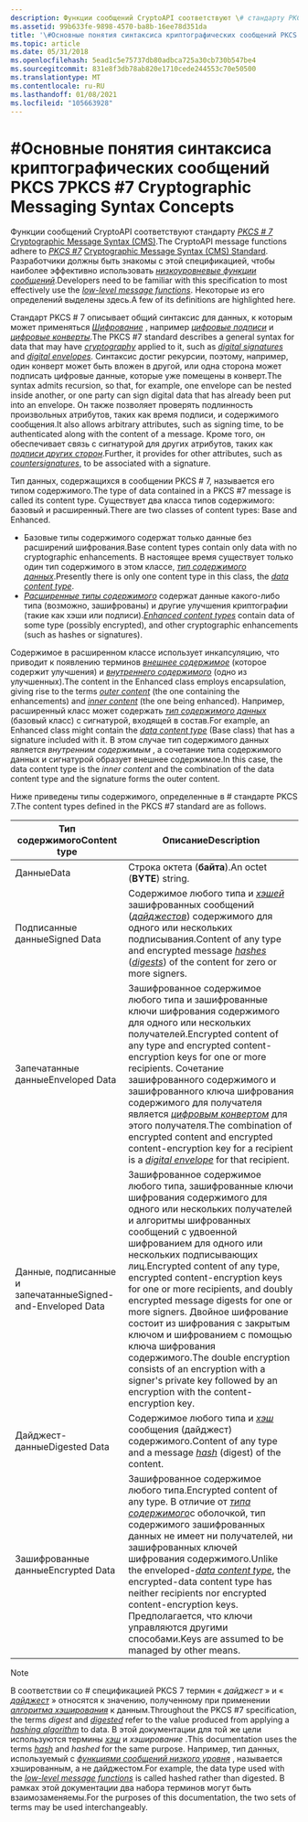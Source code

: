 ```yaml
---
description: Функции сообщений CryptoAPI соответствуют \# стандарту PKCS 7 Cryptographic Message Syntax (CMS). Разработчики должны быть знакомы с этой спецификацией, чтобы наиболее эффективно использовать низкоуровневые функции сообщений. Некоторые из его определений выделены здесь.
ms.assetid: 99b633fe-9898-4570-ba8b-16ee78d351da
title: '\#Основные понятия синтаксиса криптографических сообщений PKCS 7'
ms.topic: article
ms.date: 05/31/2018
ms.openlocfilehash: 5ead1c5e75737db80adbca725a30cb730b547be4
ms.sourcegitcommit: 831e8f3db78ab820e1710cede244553c70e50500
ms.translationtype: MT
ms.contentlocale: ru-RU
ms.lasthandoff: 01/08/2021
ms.locfileid: "105663928"
---
```

# <a name="pkcs-7-cryptographic-messaging-syntax-concepts"></a><span data-ttu-id="aa238-105">\#Основные понятия синтаксиса криптографических сообщений PKCS 7</span><span class="sxs-lookup"><span data-stu-id="aa238-105">PKCS \#7 Cryptographic Messaging Syntax Concepts</span></span>

<span data-ttu-id="aa238-106">Функции сообщений CryptoAPI соответствуют стандарту [*PKCS \# 7*](../secgloss/p-gly.md) [Cryptographic Message Syntax (CMS)](https://www.ietf.org/rfc/rfc3369.txt).</span><span class="sxs-lookup"><span data-stu-id="aa238-106">The CryptoAPI message functions adhere to [*PKCS \#7*](../secgloss/p-gly.md) [Cryptographic Message Syntax (CMS) Standard](https://www.ietf.org/rfc/rfc3369.txt).</span></span> <span data-ttu-id="aa238-107">Разработчики должны быть знакомы с этой спецификацией, чтобы наиболее эффективно использовать [*низкоуровневые функции сообщений*](../secgloss/l-gly.md).</span><span class="sxs-lookup"><span data-stu-id="aa238-107">Developers need to be familiar with this specification to most effectively use the [*low-level message functions*](../secgloss/l-gly.md).</span></span> <span data-ttu-id="aa238-108">Некоторые из его определений выделены здесь.</span><span class="sxs-lookup"><span data-stu-id="aa238-108">A few of its definitions are highlighted here.</span></span>

<span data-ttu-id="aa238-109">Стандарт PKCS \# 7 описывает общий синтаксис для данных, к которым может применяться [*Шифрование*](../secgloss/c-gly.md) , например [*цифровые подписи*](../secgloss/d-gly.md) и [*цифровые конверты*](../secgloss/d-gly.md).</span><span class="sxs-lookup"><span data-stu-id="aa238-109">The PKCS \#7 standard describes a general syntax for data that may have [*cryptography*](../secgloss/c-gly.md) applied to it, such as [*digital signatures*](../secgloss/d-gly.md) and [*digital envelopes*](../secgloss/d-gly.md).</span></span> <span data-ttu-id="aa238-110">Синтаксис достиг рекурсии, поэтому, например, один конверт может быть вложен в другой, или одна сторона может подписать цифровые данные, которые уже помещены в конверт.</span><span class="sxs-lookup"><span data-stu-id="aa238-110">The syntax admits recursion, so that, for example, one envelope can be nested inside another, or one party can sign digital data that has already been put into an envelope.</span></span> <span data-ttu-id="aa238-111">Он также позволяет проверять подлинность произвольных атрибутов, таких как время подписи, и содержимого сообщения.</span><span class="sxs-lookup"><span data-stu-id="aa238-111">It also allows arbitrary attributes, such as signing time, to be authenticated along with the content of a message.</span></span> <span data-ttu-id="aa238-112">Кроме того, он обеспечивает связь с сигнатурой для других атрибутов, таких как [*подписи других сторон*](../secgloss/c-gly.md).</span><span class="sxs-lookup"><span data-stu-id="aa238-112">Further, it provides for other attributes, such as [*countersignatures*](../secgloss/c-gly.md), to be associated with a signature.</span></span>

<span data-ttu-id="aa238-113">Тип данных, содержащихся в сообщении PKCS \# 7, называется его типом содержимого.</span><span class="sxs-lookup"><span data-stu-id="aa238-113">The type of data contained in a PKCS \#7 message is called its content type.</span></span> <span data-ttu-id="aa238-114">Существует два класса типов содержимого: базовый и расширенный.</span><span class="sxs-lookup"><span data-stu-id="aa238-114">There are two classes of content types: Base and Enhanced.</span></span>

-   <span data-ttu-id="aa238-115">Базовые типы содержимого содержат только данные без расширений шифрования.</span><span class="sxs-lookup"><span data-stu-id="aa238-115">Base content types contain only data with no cryptographic enhancements.</span></span> <span data-ttu-id="aa238-116">В настоящее время существует только один тип содержимого в этом классе, [*тип содержимого данных*](../secgloss/d-gly.md).</span><span class="sxs-lookup"><span data-stu-id="aa238-116">Presently there is only one content type in this class, the [*data content type*](../secgloss/d-gly.md).</span></span>
-   <span data-ttu-id="aa238-117">[*Расширенные типы содержимого*](../secgloss/e-gly.md) содержат данные какого-либо типа (возможно, зашифрованы) и другие улучшения криптографии (такие как хэши или подписи).</span><span class="sxs-lookup"><span data-stu-id="aa238-117">[*Enhanced content types*](../secgloss/e-gly.md) contain data of some type (possibly encrypted), and other cryptographic enhancements (such as hashes or signatures).</span></span>

<span data-ttu-id="aa238-118">Содержимое в расширенном классе использует инкапсуляцию, что приводит к появлению терминов [*внешнее содержимое*](../secgloss/o-gly.md) (которое содержит улучшения) и [*внутреннего содержимого*](../secgloss/i-gly.md) (одно из улучшенных).</span><span class="sxs-lookup"><span data-stu-id="aa238-118">The content in the Enhanced class employs encapsulation, giving rise to the terms [*outer content*](../secgloss/o-gly.md) (the one containing the enhancements) and [*inner content*](../secgloss/i-gly.md) (the one being enhanced).</span></span> <span data-ttu-id="aa238-119">Например, расширенный класс может содержать [*тип содержимого данных*](../secgloss/d-gly.md) (базовый класс) с сигнатурой, входящей в состав.</span><span class="sxs-lookup"><span data-stu-id="aa238-119">For example, an Enhanced class might contain the [*data content type*](../secgloss/d-gly.md) (Base class) that has a signature included with it.</span></span> <span data-ttu-id="aa238-120">В этом случае тип содержимого данных является *внутренним содержимым* , а сочетание типа содержимого данных и сигнатурой образует внешнее содержимое.</span><span class="sxs-lookup"><span data-stu-id="aa238-120">In this case, the data content type is the *inner content* and the combination of the data content type and the signature forms the outer content.</span></span>

<span data-ttu-id="aa238-121">Ниже приведены типы содержимого, определенные в \# стандарте PKCS 7.</span><span class="sxs-lookup"><span data-stu-id="aa238-121">The content types defined in the PKCS \#7 standard are as follows.</span></span>



| <span data-ttu-id="aa238-122">Тип содержимого</span><span class="sxs-lookup"><span data-stu-id="aa238-122">Content type</span></span>              | <span data-ttu-id="aa238-123">Описание</span><span class="sxs-lookup"><span data-stu-id="aa238-123">Description</span></span>                                                                                                                                                                                                                                                                                                           |
|---------------------------|-----------------------------------------------------------------------------------------------------------------------------------------------------------------------------------------------------------------------------------------------------------------------------------------------------------------------|
| <span data-ttu-id="aa238-124">Данные</span><span class="sxs-lookup"><span data-stu-id="aa238-124">Data</span></span>                      | <span data-ttu-id="aa238-125">Строка октета (**байта**).</span><span class="sxs-lookup"><span data-stu-id="aa238-125">An octet (**BYTE**) string.</span></span>                                                                                                                                                                                                                                                                                           |
| <span data-ttu-id="aa238-126">Подписанные данные</span><span class="sxs-lookup"><span data-stu-id="aa238-126">Signed Data</span></span>               | <span data-ttu-id="aa238-127">Содержимое любого типа и [*хэшей*](../secgloss/h-gly.md) зашифрованных сообщений ([*дайджестов*](../secgloss/m-gly.md)) содержимого для одного или нескольких подписывания.</span><span class="sxs-lookup"><span data-stu-id="aa238-127">Content of any type and encrypted message [*hashes*](../secgloss/h-gly.md) ([*digests*](../secgloss/m-gly.md)) of the content for zero or more signers.</span></span>                                                                           |
| <span data-ttu-id="aa238-128">Запечатанные данные</span><span class="sxs-lookup"><span data-stu-id="aa238-128">Enveloped Data</span></span>            | <span data-ttu-id="aa238-129">Зашифрованное содержимое любого типа и зашифрованные ключи шифрования содержимого для одного или нескольких получателей.</span><span class="sxs-lookup"><span data-stu-id="aa238-129">Encrypted content of any type and encrypted content-encryption keys for one or more recipients.</span></span> <span data-ttu-id="aa238-130">Сочетание зашифрованного содержимого и зашифрованного ключа шифрования содержимого для получателя является [*цифровым конвертом*](../secgloss/d-gly.md) для этого получателя.</span><span class="sxs-lookup"><span data-stu-id="aa238-130">The combination of encrypted content and encrypted content-encryption key for a recipient is a [*digital envelope*](../secgloss/d-gly.md) for that recipient.</span></span> |
| <span data-ttu-id="aa238-131">Данные, подписанные и запечатанные</span><span class="sxs-lookup"><span data-stu-id="aa238-131">Signed-and-Enveloped Data</span></span> | <span data-ttu-id="aa238-132">Зашифрованное содержимое любого типа, зашифрованные ключи шифрования содержимого для одного или нескольких получателей и алгоритмы шифрованных сообщений с удвоенной шифрованием для одного или нескольких подписывающих лиц.</span><span class="sxs-lookup"><span data-stu-id="aa238-132">Encrypted content of any type, encrypted content-encryption keys for one or more recipients, and doubly encrypted message digests for one or more signers.</span></span> <span data-ttu-id="aa238-133">Двойное шифрование состоит из шифрования с закрытым ключом и шифрованием с помощью ключа шифрования содержимого.</span><span class="sxs-lookup"><span data-stu-id="aa238-133">The double encryption consists of an encryption with a signer's private key followed by an encryption with the content-encryption key.</span></span>                     |
| <span data-ttu-id="aa238-134">Дайджест-данные</span><span class="sxs-lookup"><span data-stu-id="aa238-134">Digested Data</span></span>             | <span data-ttu-id="aa238-135">Содержимое любого типа и [*хэш*](../secgloss/h-gly.md) сообщения (дайджест) содержимого.</span><span class="sxs-lookup"><span data-stu-id="aa238-135">Content of any type and a message [*hash*](../secgloss/h-gly.md) (digest) of the content.</span></span>                                                                                                                                                                                             |
| <span data-ttu-id="aa238-136">Зашифрованные данные</span><span class="sxs-lookup"><span data-stu-id="aa238-136">Encrypted Data</span></span>            | <span data-ttu-id="aa238-137">Зашифрованное содержимое любого типа.</span><span class="sxs-lookup"><span data-stu-id="aa238-137">Encrypted content of any type.</span></span> <span data-ttu-id="aa238-138">В отличие от [*типа содержимого*](../secgloss/d-gly.md)с оболочкой, тип содержимого зашифрованных данных не имеет ни получателей, ни зашифрованных ключей шифрования содержимого.</span><span class="sxs-lookup"><span data-stu-id="aa238-138">Unlike the enveloped-[*data content type*](../secgloss/d-gly.md), the encrypted-data content type has neither recipients nor encrypted content-encryption keys.</span></span> <span data-ttu-id="aa238-139">Предполагается, что ключи управляются другими способами.</span><span class="sxs-lookup"><span data-stu-id="aa238-139">Keys are assumed to be managed by other means.</span></span>               |



 

> [!Note]  
> <span data-ttu-id="aa238-140">В соответствии со \# спецификацией PKCS 7 термин « *дайджест* » и « [*дайджест*](../secgloss/d-gly.md) » относятся к значению, полученному при применении [*алгоритма хэширования*](../secgloss/h-gly.md) к данным.</span><span class="sxs-lookup"><span data-stu-id="aa238-140">Throughout the PKCS \#7 specification, the terms *digest* and [*digested*](../secgloss/d-gly.md) refer to the value produced from applying a [*hashing algorithm*](../secgloss/h-gly.md) to data.</span></span> <span data-ttu-id="aa238-141">В этой документации для той же цели используются термины [*хэш*](../secgloss/h-gly.md) и *хэширование* .</span><span class="sxs-lookup"><span data-stu-id="aa238-141">This documentation uses the terms [*hash*](../secgloss/h-gly.md) and *hashed* for the same purpose.</span></span> <span data-ttu-id="aa238-142">Например, тип данных, используемый с [*функциями сообщений низкого уровня*](../secgloss/l-gly.md) , называется хэшированным, а не дайджестом.</span><span class="sxs-lookup"><span data-stu-id="aa238-142">For example, the data type used with the [*low-level message functions*](../secgloss/l-gly.md) is called hashed rather than digested.</span></span> <span data-ttu-id="aa238-143">В рамках этой документации два набора терминов могут быть взаимозаменяемы.</span><span class="sxs-lookup"><span data-stu-id="aa238-143">For the purposes of this documentation, the two sets of terms may be used interchangeably.</span></span>

 

 

 
